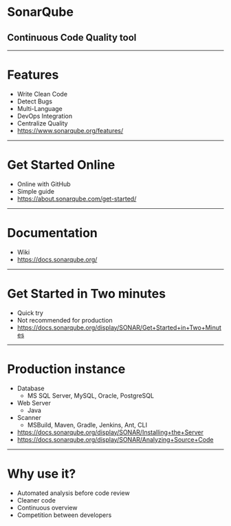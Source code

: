 <!-- $size: 16:9 -->

# SonarQube

## Continuous Code Quality tool
---
<!-- page_number: true -->

# Features

- Write Clean Code
- Detect Bugs
- Multi-Language
- DevOps Integration
- Centralize Quality
- <https://www.sonarqube.org/features/>

---

# Get Started Online

- Online with GitHub
- Simple guide
- <https://about.sonarqube.com/get-started/>

---

# Documentation

- Wiki
- <https://docs.sonarqube.org/>

---

# Get Started in Two minutes

- Quick try
- Not recommended for production
- <https://docs.sonarqube.org/display/SONAR/Get+Started+in+Two+Minutes>

---

# Production instance

- Database
  - MS SQL Server, MySQL, Oracle, PostgreSQL
- Web Server
  - Java
- Scanner
  - MSBuild, Maven, Gradle, Jenkins, Ant, CLI
- <https://docs.sonarqube.org/display/SONAR/Installing+the+Server>
- <https://docs.sonarqube.org/display/SONAR/Analyzing+Source+Code>

---

# Why use it?

- Automated analysis before code review
- Cleaner code
- Continuous overview
- Competition between developers

